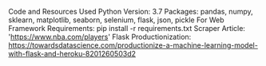 Code and Resources Used
Python Version: 3.7
Packages: pandas, numpy, sklearn, matplotlib, seaborn, selenium, flask, json, pickle
For Web Framework Requirements: pip install -r requirements.txt
Scraper Article: 'https://www.nba.com/players'
Flask Productionization: https://towardsdatascience.com/productionize-a-machine-learning-model-with-flask-and-heroku-8201260503d2
